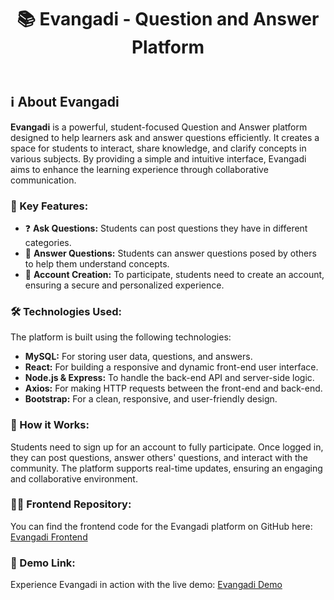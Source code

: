 <!DOCTYPE html>
<html lang="en">
<head>
    <meta charset="UTF-8">
    <meta name="viewport" content="width=device-width, initial-scale=1.0">

</head>
<body>
    <header>
        <h1>📚 Evangadi - Question and Answer Platform</h1>
    </header>
    <section>
        <h2>ℹ️ About Evangadi</h2>
        <p><strong>Evangadi</strong> is a powerful, student-focused Question and Answer platform designed to help learners ask and answer questions efficiently. It creates a space for students to interact, share knowledge, and clarify concepts in various subjects. By providing a simple and intuitive interface, Evangadi aims to enhance the learning experience through collaborative communication.</p>
        <h3>🔑 Key Features:</h3>
        <ul>
            <li>❓ <strong>Ask Questions:</strong> Students can post questions they have in different categories.</li>
            <li>💬 <strong>Answer Questions:</strong> Students can answer questions posed by others to help them understand concepts.</li>
            <li>👤 <strong>Account Creation:</strong> To participate, students need to create an account, ensuring a secure and personalized experience.</li>
        </ul>
        <h3>🛠️ Technologies Used:</h3>
        <p>The platform is built using the following technologies:</p>
        <ul>
            <li><strong>MySQL:</strong> For storing user data, questions, and answers.</li>
            <li><strong>React:</strong> For building a responsive and dynamic front-end user interface.</li>
            <li><strong>Node.js & Express:</strong> To handle the back-end API and server-side logic.</li>
            <li><strong>Axios:</strong> For making HTTP requests between the front-end and back-end.</li>
            <li><strong>Bootstrap:</strong> For a clean, responsive, and user-friendly design.</li>
        </ul>
        <h3>🚀 How it Works:</h3>
        <p>Students need to sign up for an account to fully participate. Once logged in, they can post questions, answer others' questions, and interact with the community. The platform supports real-time updates, ensuring an engaging and collaborative environment.</p>
         <h3>👨‍💻 Frontend Repository:</h3>
        <p>You can find the frontend code for the Evangadi platform on GitHub here: <a href="https://github.com/Gigi-dev21/evangadi-frontend" target="_blank">Evangadi Frontend</a></p>
        <h3>🔗 Demo Link:</h3>
        <p>Experience Evangadi in action with the live demo: <a href="https://yourdemo.link" target="_blank">Evangadi Demo</a></p> <!-- Replace with your actual demo URL -->
        
